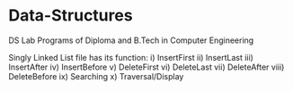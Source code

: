 # Data-Structures
DS Lab Programs of Diploma and B.Tech in Computer Engineering 

Singly Linked List file has its function:
i) InsertFirst
ii) InsertLast
iii) InsertAfter
iv) InsertBefore
v) DeleteFirst
vi) DeleteLast
vii) DeleteAfter
viii) DeleteBefore
ix) Searching
x) Traversal/Display
